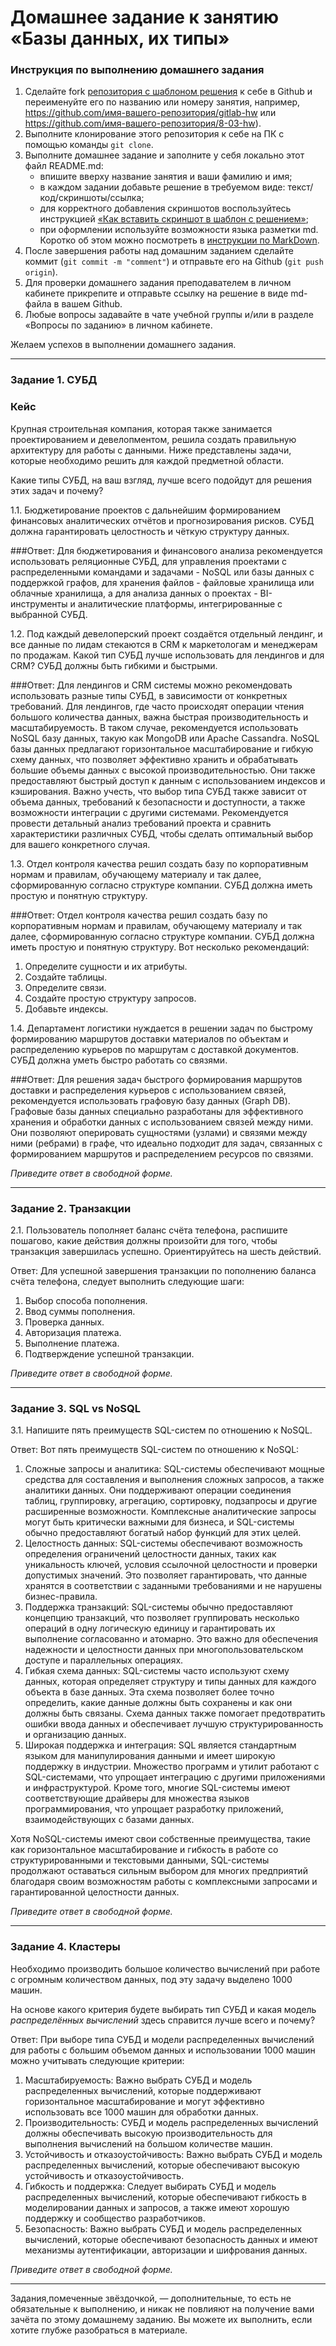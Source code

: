 # Домашнее задание к занятию «Базы данных, их типы»

### Инструкция по выполнению домашнего задания

1. Сделайте fork [репозитория c шаблоном решения](https://github.com/netology-code/sys-pattern-homework) к себе в Github и переименуйте его по названию или номеру занятия, например, https://github.com/имя-вашего-репозитория/gitlab-hw или https://github.com/имя-вашего-репозитория/8-03-hw).
2. Выполните клонирование этого репозитория к себе на ПК с помощью команды `git clone`.
3. Выполните домашнее задание и заполните у себя локально этот файл README.md:
   - впишите вверху название занятия и ваши фамилию и имя;
   - в каждом задании добавьте решение в требуемом виде: текст/код/скриншоты/ссылка;
   - для корректного добавления скриншотов воспользуйтесь инструкцией [«Как вставить скриншот в шаблон с решением»](https://github.com/netology-code/sys-pattern-homework/blob/main/screen-instruction.md);
   - при оформлении используйте возможности языка разметки md. Коротко об этом можно посмотреть в [инструкции по MarkDown](https://github.com/netology-code/sys-pattern-homework/blob/main/md-instruction.md).
4. После завершения работы над домашним заданием сделайте коммит (`git commit -m "comment"`) и отправьте его на Github (`git push origin`).
5. Для проверки домашнего задания преподавателем в личном кабинете прикрепите и отправьте ссылку на решение в виде md-файла в вашем Github.
6. Любые вопросы задавайте в чате учебной группы и/или в разделе «Вопросы по заданию» в личном кабинете.

Желаем успехов в выполнении домашнего задания.

---

### Задание 1. СУБД

### Кейс
Крупная строительная компания, которая также занимается проектированием и девелопментом, решила создать 
правильную архитектуру для работы с данными. Ниже представлены задачи, которые необходимо решить для
каждой предметной области. 

Какие типы СУБД, на ваш взгляд, лучше всего подойдут для решения этих задач и почему? 
 
1.1. Бюджетирование проектов с дальнейшим формированием финансовых аналитических отчётов и прогнозирования рисков.
СУБД должна гарантировать целостность и чёткую структуру данных.

###Ответ: Для бюджетирования и финансового анализа рекомендуется использовать реляционные СУБД, для управления проектами с распределенными командами и задачами - NoSQL или базы данных с поддержкой графов, для хранения файлов - файловые хранилища или облачные хранилища, а для анализа данных о проектах - BI-инструменты и аналитические платформы, интегрированные с выбранной СУБД.

1.2. Под каждый девелоперский проект создаётся отдельный лендинг, и все данные по лидам стекаются в CRM к 
маркетологам и менеджерам по продажам. Какой тип СУБД лучше использовать для лендингов и для CRM? 
СУБД должны быть гибкими и быстрыми.

###Ответ: Для лендингов и CRM системы можно рекомендовать использовать разные типы СУБД, в зависимости от конкретных требований. Для лендингов, где часто происходят операции чтения большого количества данных, важна быстрая производительность и масштабируемость. В таком случае, рекомендуется использовать NoSQL базу данных, такую как MongoDB или Apache Cassandra. NoSQL базы данных предлагают горизонтальное масштабирование и гибкую схему данных, что позволяет эффективно хранить и обрабатывать большие объемы данных с высокой производительностью. Они также предоставляют быстрый доступ к данным с использованием индексов и кэширования. Важно учесть, что выбор типа СУБД также зависит от объема данных, требований к безопасности и доступности, а также возможности интеграции с другими системами. Рекомендуется провести детальный анализ требований проекта и сравнить характеристики различных СУБД, чтобы сделать оптимальный выбор для вашего конкретного случая.

1.3. Отдел контроля качества решил создать базу по корпоративным нормам и правилам, обучающему материалу 
и так далее, сформированную согласно структуре компании. СУБД должна иметь простую и понятную структуру.

###Ответ: Отдел контроля качества решил создать базу по корпоративным нормам и правилам, обучающему материалу и так далее, сформированную согласно структуре компании. СУБД должна иметь простую и понятную структуру. Вот несколько рекомендаций:
1. Определите сущности и их атрибуты.
2. Создайте таблицы.
3. Определите связи.
4. Создайте простую структуру запросов.
5. Добавьте индексы.
   
1.4. Департамент логистики нуждается в решении задач по быстрому формированию маршрутов доставки материалов 
по объектам и распределению курьеров по маршрутам с доставкой документов. СУБД должна уметь быстро работать
со связями. 

###Ответ: Для решения задач быстрого формирования маршрутов доставки и распределения курьеров с использованием связей, рекомендуется использовать графовую базу данных (Graph DB). Графовые базы данных специально разработаны для эффективного хранения и обработки данных с использованием связей между ними. Они позволяют оперировать сущностями (узлами) и связями между ними (ребрами) в графе, что идеально подходит для задач, связанных с формированием маршрутов и распределением ресурсов по связями.

*Приведите ответ в свободной форме.*

---

### Задание 2. Транзакции

2.1. Пользователь пополняет баланс счёта телефона, распишите пошагово, какие действия должны произойти для того, чтобы 
транзакция завершилась успешно. Ориентируйтесь на шесть действий.

Ответ: Для успешной завершения транзакции по пополнению баланса счёта телефона, следует выполнить следующие шаги:
1. Выбор способа пополнения.
2. Ввод суммы пополнения.
3. Проверка данных.
4. Авторизация платежа.
5. Выполнение платежа.
6. Подтверждение успешной транзакции.

*Приведите ответ в свободной форме.*

---

### Задание 3. SQL vs NoSQL

3.1. Напишите пять преимуществ SQL-систем по отношению к NoSQL. 

Ответ: Вот пять преимуществ SQL-систем по отношению к NoSQL:
1. Сложные запросы и аналитика: SQL-системы обеспечивают мощные средства для составления и выполнения сложных запросов, а также аналитики данных. Они поддерживают операции соединения таблиц, группировку, агрегацию, сортировку, подзапросы и другие расширенные возможности. Комплексные аналитические запросы могут быть критически важными для бизнеса, и SQL-системы обычно предоставляют богатый набор функций для этих целей.
2. Целостность данных: SQL-системы обеспечивают возможность определения ограничений целостности данных, таких как уникальность ключей, условия ссылочной целостности и проверки допустимых значений. Это позволяет гарантировать, что данные хранятся в соответствии с заданными требованиями и не нарушены бизнес-правила.
3. Поддержка транзакций: SQL-системы обычно предоставляют концепцию транзакций, что позволяет группировать несколько операций в одну логическую единицу и гарантировать их выполнение согласованно и атомарно. Это важно для обеспечения надежности и целостности данных при многопользовательском доступе и параллельных операциях.
4. Гибкая схема данных: SQL-системы часто используют схему данных, которая определяет структуру и типы данных для каждого объекта в базе данных. Эта схема позволяет более точно определить, какие данные должны быть сохранены и как они должны быть связаны. Схема данных также помогает предотвратить ошибки ввода данных и обеспечивает лучшую структурированность и организацию данных.
5. Широкая поддержка и интеграция: SQL является стандартным языком для манипулирования данными и имеет широкую поддержку в индустрии. Множество программ и утилит работают с SQL-системами, что упрощает интеграцию с другими приложениями и инфраструктурой. Кроме того, многие SQL-системы имеют соответствующие драйверы для множества языков программирования, что упрощает разработку приложений, взаимодействующих с базами данных.

Хотя NoSQL-системы имеют свои собственные преимущества, такие как горизонтальное масштабирование и гибкость в работе со структурированными и текстовыми данными, SQL-системы продолжают оставаться сильным выбором для многих предприятий благодаря своим возможностям работы с комплексными запросами и гарантированной целостности данных.

*Приведите ответ в свободной форме.*

---

### Задание 4. Кластеры

Необходимо производить большое количество вычислений при работе с огромным количеством данных, под эту задачу 
выделено 1000 машин. 

На основе какого критерия будете выбирать тип СУБД и какая модель *распределённых вычислений* 
здесь справится лучше всего и почему?

Ответ: При выборе типа СУБД и модели распределенных вычислений для работы с большим объемом данных и использовании 1000 машин можно учитывать следующие критерии:
1. Масштабируемость: Важно выбрать СУБД и модель распределенных вычислений, которые поддерживают горизонтальное масштабирование и могут эффективно использовать все 1000 машин для обработки данных.
2. Производительность: СУБД и модель распределенных вычислений должны обеспечивать высокую производительность для выполнения вычислений на большом количестве машин.
3. Устойчивость и отказоустойчивость: Важно выбрать СУБД и модель распределенных вычислений, которые обеспечивают высокую устойчивость и отказоустойчивость. 
4. Гибкость и поддержка: Следует выбирать СУБД и модель распределенных вычислений, которые обеспечивают гибкость в моделировании данных и запросов, а также имеют хорошую поддержку и сообщество разработчиков.
5. Безопасность: Важно выбрать СУБД и модель распределенных вычислений, которые обеспечивают безопасность данных и имеют механизмы аутентификации, авторизации и шифрования данных.

*Приведите ответ в свободной форме.*

---

Задания,помеченные звёздочкой, — дополнительные, то есть не обязательные к выполнению, и никак не повлияют на получение вами зачёта по этому домашнему заданию. Вы можете их выполнить, если хотите глубже разобраться в материале.
